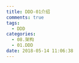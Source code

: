 ```yaml
---
title: DDD-01介绍
comments: true
tags:
  - DDD
categories:
  - 08.架构
  - 01.DDD
date: 2018-05-14 11:06:38
---
```

